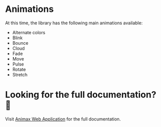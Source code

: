 # Animations

At this time, the library has the following main animations available:
- Alternate colors
- Blink
- Bounce
- Cloud
- Fade
- Move
- Pulse
- Rotate
- Stretch


# Looking for the full documentation? 📝

Visit [Animax Web Application](https://animax-static.herokuapp.com/) for the full documentation.